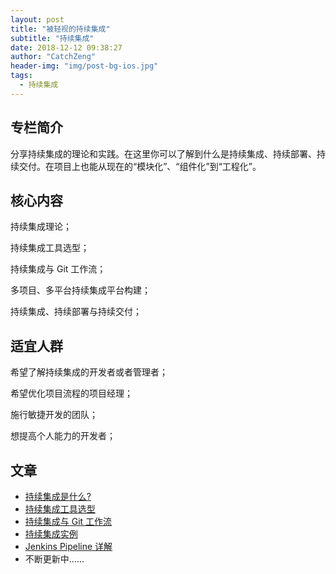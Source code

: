 ```yaml
---
layout: post
title: "被轻视的持续集成"
subtitle: "持续集成"
date: 2018-12-12 09:38:27
author: "CatchZeng"
header-img: "img/post-bg-ios.jpg"
tags:
  - 持续集成
---
```


<span id="busuanzi_container_page_pv"></span>

## 专栏简介

分享持续集成的理论和实践。在这里你可以了解到什么是持续集成、持续部署、持续交付。在项目上也能从现在的“模块化”、“组件化”到“工程化”。

## 核心内容

持续集成理论；

持续集成工具选型；

持续集成与 Git 工作流；

多项目、多平台持续集成平台构建；

持续集成、持续部署与持续交付；

## 适宜人群

希望了解持续集成的开发者或者管理者；

希望优化项目流程的项目经理；

施行敏捷开发的团队；

想提高个人能力的开发者；

## 文章

- [持续集成是什么?](https://xiaozhuanlan.com/topic/9681357042)
- [持续集成工具选型](https://xiaozhuanlan.com/topic/4207318659)
- [持续集成与 Git 工作流](https://xiaozhuanlan.com/topic/9423856710)
- [持续集成实例](https://xiaozhuanlan.com/topic/4578603192)
- [Jenkins Pipeline 详解](https://xiaozhuanlan.com/topic/9175236084)
- 不断更新中......
